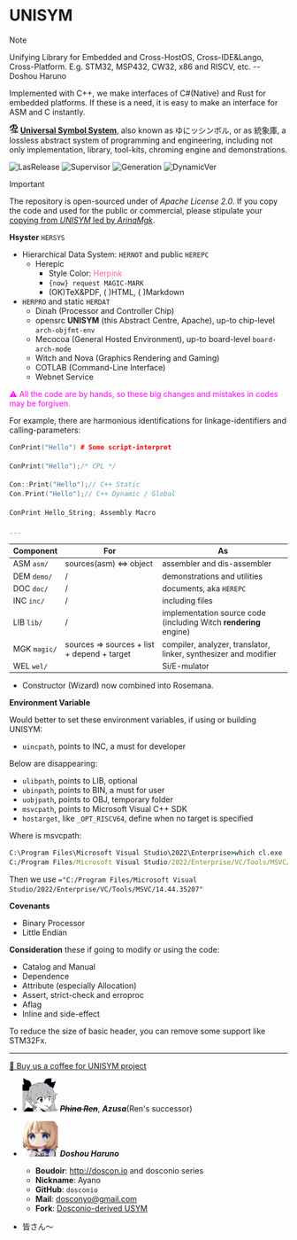 # UNISYM

> [!NOTE]
> Unifying Library for Embedded and Cross-HostOS, Cross-IDE&Lango, Cross-Platform. E.g. STM32, MSP432, CW32, x86 and RISCV, etc. -- Doshou Haruno
>
> Implemented with C++, we make interfaces of C#(Native) and Rust for embedded platforms. If these is a need, it is easy to make an interface for ASM and C instantly.

![icon](./.picture/unisym.20240306.png) **[Universal Symbol System](http://unisym.org)**,
also known as ゆにッシンボル, or as 統象庫,
a lossless abstract system of programming and engineering,
including not only implementation, library, tool-kits, chroming engine and demonstrations.

![LasRelease](https://img.shields.io/badge/release-U2024ULTIMATE-aliceblue.svg)
![Supervisor](https://img.shields.io/badge/supervisor-azusa-violet.svg)
![Generation](https://img.shields.io/badge/generation-3:Public-pink.svg)
![DynamicVer](https://img.shields.io/badge/libversion-0.1-green.svg)

> [!IMPORTANT]
> The repository is open-sourced under of *Apache License 2.0*. If you copy the code and used for the public or commercial, please stipulate your <u>copying from *UNISYM* led by *ArinaMgk*</u>. 

**Hsyster** `HERSYS`

- Hierarchical Data System: `HERNOT` and public `HEREPC`
    - Herepic
        - Style Color: <font color="#FF619D">Herpink</font> <!-- (R255, G97, B157, #double-0.618)  -->
        - `{now} request MAGIC-MARK`
        - (OK)TeX&PDF, ( )HTML, ( )Markdown
- `HERPRO` and static `HERDAT`
	- Dinah (Processor and Controller Chip)
    - opensrc **UNISYM** (this Abstract Centre, Apache), up-to chip-level `arch-objfmt-env`
	- Mecocoa (General Hosted Environment), up-to board-level `board-arch-mode`
	- Witch and Nova (Graphics Rendering and Gaming)
	- COTLAB (Command-Line Interface)
	- Webnet Service

<font color="magenta">⚠︎ All the code are by hands, so these big changes and mistakes in codes may be forgiven.</font>

For example, there are harmonious identifications for linkage-identifiers and calling-parameters:

```C++
ConPrint("Hello") # Some script-interpret

ConPrint("Hello");/* CPL */

Con::Print("Hello");// C++ Static 
Con.Print("Hello");// C++ Dynamic / Global

ConPrint Hello_String; Assembly Macro

...
```

| Component        | For                                                     | As                                                         |
| ------------------ | ------------------------------------------------------------ | ------------------ |
| ASM `asm/` | sources(asm) <=> object | assembler and dis-assembler |
| DEM `demo/` | / | demonstrations and utilities |
| DOC `doc/` | / | documents, aka `HEREPC` |
| INC `inc/` | / | including files |
| LIB `lib/` | / | implementation source code (including Witch **rendering** engine) |
| MGK `magic/` | sources => sources + list + depend + target | compiler, analyzer, translator, linker, synthesizer and modifier |
| WEL `wel/` |  | Si/E-mulator |

- Constructor (Wizard) now combined into Rosemana.

**Environment Variable**

Would better to set these environment variables, if using or building UNISYM:

- `uincpath`, points to INC, a must for developer

Below are disappearing:

- `ulibpath`, points to LIB, optional
- `ubinpath`, points to BIN, a must for user
- `uobjpath`, points to OBJ, temporary folder
- `msvcpath`, points to Microsoft Visual C++ SDK
- `hostarget`, like `_OPT_RISCV64`, define when no target is specified

Where is msvcpath:

```cmd
C:\Program Files\Microsoft Visual Studio\2022\Enterprise>which cl.exe
C:/Program Files/Microsoft Visual Studio/2022/Enterprise/VC/Tools/MSVC/14.44.35207/bin/HostX64/x64/cl.exe
```

Then we use `="C:/Program Files/Microsoft Visual Studio/2022/Enterprise/VC/Tools/MSVC/14.44.35207"`

**Covenants**
- Binary Processor
- Little Endian


**Consideration** these if going to modify or using the code:

- Catalog and Manual
- Dependence
- Attribute (especially Allocation)
- Assert, strict-check and erroproc
- Aflag
- Inline and side-effect

To reduce the size of basic header, you can remove some support like STM32Fx.

---

<!-- Contributors -->

[🍨 Buy us a coffee for UNISYM project](https://www.buymeacoffee.com/arinamgk) 

- ![Contributor ArinaMgk (Phina)](./.picture/phina.head.bmp) <del> ***Phina Ren***</del>, ***Azusa***(Ren's successor)

- ![Contributor Doshou Haruno](./.picture/haruno.head.jpg) ***Doshou Haruno*** 

    - **Boudoir**: http://doscon.io and dosconio series
    - **Nickname**: Ayano
    - **GitHub**: `dosconio` 
    - **Mail**: dosconyo@gmail.com 
    - **Fork**: [Dosconio-derived USYM](http://github.com/dosconio/unisym) 

- 皆さん～

